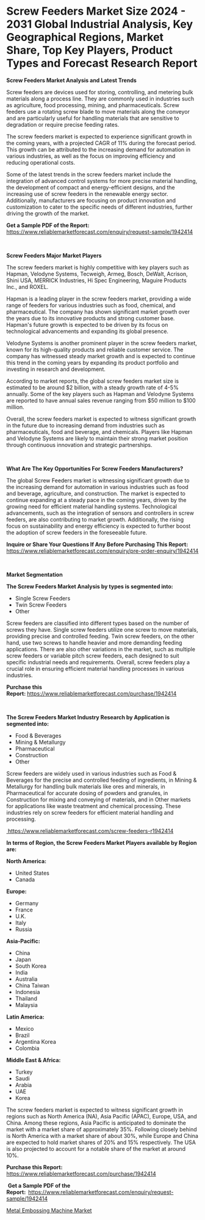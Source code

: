 <p><h1>Screw Feeders Market Size 2024 - 2031 Global Industrial Analysis, Key Geographical Regions, Market Share, Top Key Players, Product Types and Forecast Research Report</h1></p><p><strong>Screw Feeders Market Analysis and Latest Trends</strong></p>
<p><p>Screw feeders are devices used for storing, controlling, and metering bulk materials along a process line. They are commonly used in industries such as agriculture, food processing, mining, and pharmaceuticals. Screw feeders use a rotating screw blade to move materials along the conveyor and are particularly useful for handling materials that are sensitive to degradation or require precise feeding rates.</p><p>The screw feeders market is expected to experience significant growth in the coming years, with a projected CAGR of 11% during the forecast period. This growth can be attributed to the increasing demand for automation in various industries, as well as the focus on improving efficiency and reducing operational costs.</p><p>Some of the latest trends in the screw feeders market include the integration of advanced control systems for more precise material handling, the development of compact and energy-efficient designs, and the increasing use of screw feeders in the renewable energy sector. Additionally, manufacturers are focusing on product innovation and customization to cater to the specific needs of different industries, further driving the growth of the market.</p></p>
<p><strong>Get a Sample PDF of the Report:&nbsp;</strong> <a href="https://www.reliablemarketforecast.com/enquiry/request-sample/1942414">https://www.reliablemarketforecast.com/enquiry/request-sample/1942414</a></p>
<p>&nbsp;</p>
<p><strong>Screw Feeders Major Market Players</strong></p>
<p><p>The screw feeders market is highly competitive with key players such as Hapman, Velodyne Systems, Tecweigh, Armeg, Bosch, DeWalt, Acrison, Shini USA, MERRICK Industries, Hi Spec Engineering, Maguire Products Inc., and ROXEL.</p><p>Hapman is a leading player in the screw feeders market, providing a wide range of feeders for various industries such as food, chemical, and pharmaceutical. The company has shown significant market growth over the years due to its innovative products and strong customer base. Hapman's future growth is expected to be driven by its focus on technological advancements and expanding its global presence.</p><p>Velodyne Systems is another prominent player in the screw feeders market, known for its high-quality products and reliable customer service. The company has witnessed steady market growth and is expected to continue this trend in the coming years by expanding its product portfolio and investing in research and development.</p><p>According to market reports, the global screw feeders market size is estimated to be around $2 billion, with a steady growth rate of 4-5% annually. Some of the key players such as Hapman and Velodyne Systems are reported to have annual sales revenue ranging from $50 million to $100 million.</p><p>Overall, the screw feeders market is expected to witness significant growth in the future due to increasing demand from industries such as pharmaceuticals, food and beverage, and chemicals. Players like Hapman and Velodyne Systems are likely to maintain their strong market position through continuous innovation and strategic partnerships.</p></p>
<p>&nbsp;</p>
<p><strong>What Are The Key Opportunities For Screw Feeders Manufacturers?</strong></p>
<p><p>The global Screw Feeders market is witnessing significant growth due to the increasing demand for automation in various industries such as food and beverage, agriculture, and construction. The market is expected to continue expanding at a steady pace in the coming years, driven by the growing need for efficient material handling systems. Technological advancements, such as the integration of sensors and controllers in screw feeders, are also contributing to market growth. Additionally, the rising focus on sustainability and energy efficiency is expected to further boost the adoption of screw feeders in the foreseeable future.</p></p>
<p><strong>Inquire or Share Your Questions If Any Before Purchasing This Report:</strong> <a href="https://www.reliablemarketforecast.com/enquiry/pre-order-enquiry/1942414">https://www.reliablemarketforecast.com/enquiry/pre-order-enquiry/1942414</a></p>
<p>&nbsp;</p>
<p><strong>Market Segmentation</strong></p>
<p><strong>The Screw Feeders Market Analysis by types is segmented into:</strong></p>
<p><ul><li>Single Screw Feeders</li><li>Twin Screw Feeders</li><li>Other</li></ul></p>
<p><p>Screw feeders are classified into different types based on the number of screws they have. Single screw feeders utilize one screw to move materials, providing precise and controlled feeding. Twin screw feeders, on the other hand, use two screws to handle heavier and more demanding feeding applications. There are also other variations in the market, such as multiple screw feeders or variable pitch screw feeders, each designed to suit specific industrial needs and requirements. Overall, screw feeders play a crucial role in ensuring efficient material handling processes in various industries.</p></p>
<p><strong>Purchase this Report:&nbsp;</strong><a href="https://www.reliablemarketforecast.com/purchase/1942414">https://www.reliablemarketforecast.com/purchase/1942414</a></p>
<p>&nbsp;</p>
<p><strong>The Screw Feeders Market Industry Research by Application is segmented into:</strong></p>
<p><ul><li>Food & Beverages</li><li>Mining & Metallurgy</li><li>Pharmaceutical</li><li>Construction</li><li>Other</li></ul></p>
<p><p>Screw feeders are widely used in various industries such as Food & Beverages for the precise and controlled feeding of ingredients, in Mining & Metallurgy for handling bulk materials like ores and minerals, in Pharmaceutical for accurate dosing of powders and granules, in Construction for mixing and conveying of materials, and in Other markets for applications like waste treatment and chemical processing. These industries rely on screw feeders for efficient material handling and processing.</p></p>
<p><a href="https://www.reliablemarketforecast.com/screw-feeders-r1942414">&nbsp;https://www.reliablemarketforecast.com/screw-feeders-r1942414</a></p>
<p><strong>In terms of Region, the Screw Feeders Market Players available by Region are:</strong></p>
<p>
    <p> <strong> North America: </strong>
        <ul>
            <li>United States</li>
            <li>Canada</li>
        </ul>
        </p> 
    <p> <strong> Europe: </strong>
        <ul>
            <li>Germany</li>
            <li>France</li>
            <li>U.K.</li>
            <li>Italy</li>
            <li>Russia</li>
        </ul>
        </p> 
    <p> <strong> Asia-Pacific: </strong>
        <ul>
            <li>China</li>
            <li>Japan</li>
            <li>South Korea</li>
            <li>India</li>
            <li>Australia</li>
            <li>China Taiwan</li>
            <li>Indonesia</li>
            <li>Thailand</li>
            <li>Malaysia</li>
        </ul>
        </p> 
    <p> <strong> Latin America: </strong>
        <ul>
            <li>Mexico</li>
            <li>Brazil</li>
            <li>Argentina Korea</li>
            <li>Colombia</li>
        </ul>
        </p> 
    <p> <strong> Middle East & Africa: </strong>
        <ul>
            <li>Turkey</li>
            <li>Saudi</li>
            <li>Arabia</li>
            <li>UAE</li>
            <li>Korea</li>
        </ul>
    </p>
    </p>
<p><p>The screw feeders market is expected to witness significant growth in regions such as North America (NA), Asia Pacific (APAC), Europe, USA, and China. Among these regions, Asia Pacific is anticipated to dominate the market with a market share of approximately 35%. Following closely behind is North America with a market share of about 30%, while Europe and China are expected to hold market shares of 20% and 15% respectively. The USA is also projected to account for a notable share of the market at around 10%.</p></p>
<p><strong>Purchase this Report: </strong><a href="https://www.reliablemarketforecast.com/purchase/1942414">https://www.reliablemarketforecast.com/purchase/1942414</a></p>
<p>&nbsp;<strong>Get a Sample PDF of the Report:&nbsp;&nbsp;</strong><a href="https://www.reliablemarketforecast.com/enquiry/request-sample/1942414">https://www.reliablemarketforecast.com/enquiry/request-sample/1942414</a></p>
<p><strong></strong></p>
<p><p><a href="https://view.publitas.com/reportprime-1/metal-embossing-machine-market-size-share-trends-analysis-report-by-product-manual-embossing-automatic-embossing-and-segment-forecasts-2024-2031/">Metal Embossing Machine Market</a></p></p>